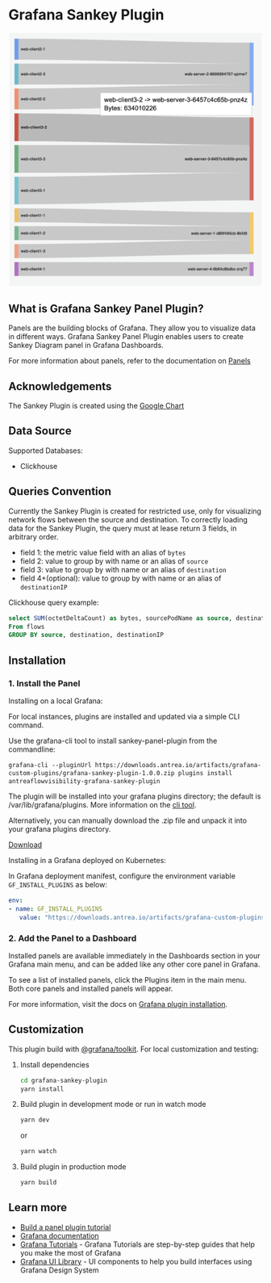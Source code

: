 # Grafana Sankey Plugin

<p align="center">
<img src="./src/img/sankey-panel.png" width="500" alt="Sankey Panel Plugin Example">
</p>

## What is Grafana Sankey Panel Plugin?

Panels are the building blocks of Grafana. They allow you to visualize data in different ways. Grafana Sankey Panel Plugin enables users to create Sankey Diagram panel in Grafana Dashboards.

For more information about panels, refer to the documentation on [Panels](https://grafana.com/docs/grafana/latest/features/panels/panels/)

## Acknowledgements

The Sankey Plugin is created using the [Google Chart](https://developers.google.com/chart/interactive/docs/gallery/sankey)

## Data Source

Supported Databases:

- Clickhouse

## Queries Convention

Currently the Sankey Plugin is created for restricted use, only for visualizing network flows between the source and destination.
To correctly loading data for the Sankey Plugin, the query must at lease return 3 fields, in arbitrary order.

- field 1: the metric value field with an alias of `bytes`
- field 2: value to group by with name or an alias of `source`
- field 3: value to group by with name or an alias of `destination`
- field 4+(optional): value to group by with name or an alias of `destinationIP`

Clickhouse query example:

```sql
select SUM(octetDeltaCount) as bytes, sourcePodName as source, destinationPodName as destination, destinationIP
From flows
GROUP BY source, destination, destinationIP
```

## Installation

### 1. Install the Panel

Installing on a local Grafana:

For local instances, plugins are installed and updated via a simple CLI command.

Use the grafana-cli tool to install sankey-panel-plugin from the commandline:

```shell
grafana-cli --pluginUrl https://downloads.antrea.io/artifacts/grafana-custom-plugins/grafana-sankey-plugin-1.0.0.zip plugins install antreaflowvisibility-grafana-sankey-plugin
```

The plugin will be installed into your grafana plugins directory; the default is /var/lib/grafana/plugins. More information on the [cli tool](https://grafana.com/docs/grafana/latest/administration/cli/#plugins-commands).

Alternatively, you can manually download the .zip file and unpack it into your grafana plugins directory.

[Download](https://downloads.antrea.io/artifacts/grafana-custom-plugins/grafana-sankey-plugin-1.0.0.zip)

Installing in a Grafana deployed on Kubernetes:

In Grafana deployment manifest, configure the environment variable `GF_INSTALL_PLUGINS` as below:

```yaml
env:
- name: GF_INSTALL_PLUGINS
   value: "https://downloads.antrea.io/artifacts/grafana-custom-plugins/grafana-sankey-plugin-1.0.0.zip;antreaflowvisibility-grafana-sankey-plugin"
```

### 2. Add the Panel to a Dashboard

Installed panels are available immediately in the Dashboards section in your Grafana main menu, and can be added like any other core panel in Grafana.

To see a list of installed panels, click the Plugins item in the main menu. Both core panels and installed panels will appear.

For more information, visit the docs on [Grafana plugin installation](https://grafana.com/docs/grafana/latest/plugins/installation/).

## Customization

This plugin build with [@grafana/toolkit](https://www.npmjs.com/package/@grafana/toolkit). For local customization and testing:

1. Install dependencies

   ```bash
   cd grafana-sankey-plugin
   yarn install
   ```

2. Build plugin in development mode or run in watch mode

   ```bash
   yarn dev
   ```

   or

   ```bash
   yarn watch
   ```

3. Build plugin in production mode

   ```bash
   yarn build
   ```

## Learn more

- [Build a panel plugin tutorial](https://grafana.com/tutorials/build-a-panel-plugin)
- [Grafana documentation](https://grafana.com/docs/)
- [Grafana Tutorials](https://grafana.com/tutorials/) - Grafana Tutorials are step-by-step guides that help you make the most of Grafana
- [Grafana UI Library](https://developers.grafana.com/ui) - UI components to help you build interfaces using Grafana Design System
